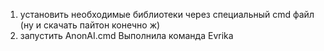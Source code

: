 1. установить необходимые библиотеки через специальный cmd файл (ну и скачать пайтон конечно ж)
2. запустить AnonAI.cmd
Выполнила команда Evrika

